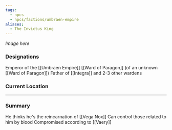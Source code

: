 ```yaml
---
tags:
  - npcs
  - npcs/factions/umbraen-empire
aliases:
  - The Invictus King
---
```

*Image here*

### Designations
Emperor of the [[Umbraen Empire]]
[[Ward of Paragon]] (of an unknown [[Ward of Paragon]])
Father of [[Integra]] and 2-3 other wardens
### Current Location


___
### Summary
He thinks he's the reincarnation of [[Vega Nox]]
Can control those related to him by blood
Compromised according to [[Vaery]]



